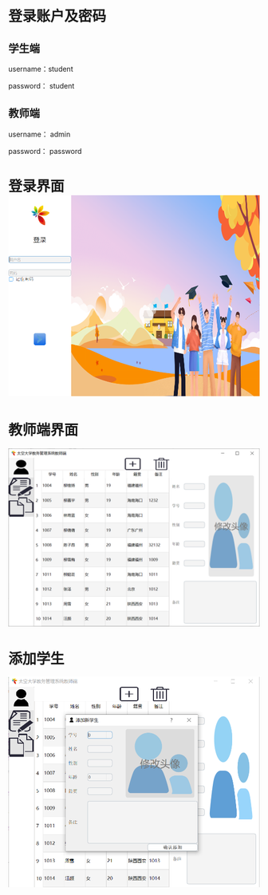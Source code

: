 # 登录账户及密码

## 学生端

username：student

password： student

## 教师端

username： admin

password： password

# 登录界面![image-20230516015728291](img/1.png)



# 教师端界面

![image-20230516015728291](img/2.png)



# 添加学生

![image-20230516015728291](img/3.png)

